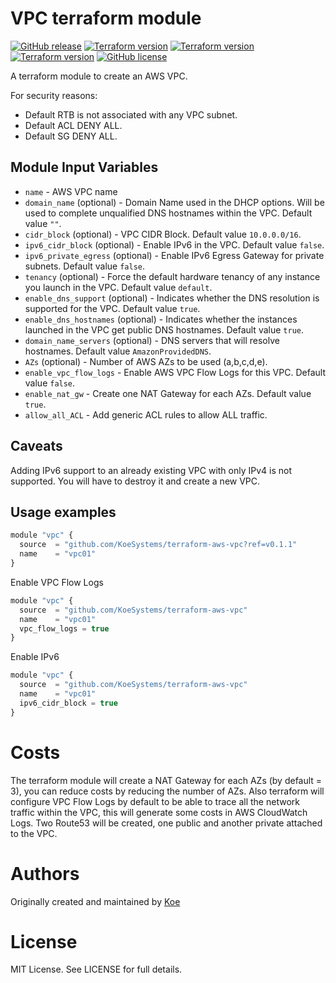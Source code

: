 VPC terraform module
===========

[![GitHub release](https://img.shields.io/github/release/KoeSystems/terraform-aws-vpc.svg?style=plastic)](https://github.com/KoeSystems/terraform-aws-vpc/releases/latest)
[![Terraform version](https://img.shields.io/badge/terraform-0.11.x-brightgreen.svg?style=plastic)](https://github.com/hashicorp/terraform/blob/v0.11.7/CHANGELOG.md)
[![Terraform version](https://img.shields.io/badge/terraform-0.10.x-brightgreen.svg?style=plastic)](https://github.com/hashicorp/terraform/blob/v0.10.8/CHANGELOG.md)
[![Terraform version](https://img.shields.io/badge/terraform-0.9.x-yellowgreen.svg?style=plastic)](https://github.com/hashicorp/terraform/blob/v0.9.11/CHANGELOG.md)
[![GitHub license](https://img.shields.io/github/license/KoeSystems/terraform-aws-vpc.svg?style=plastic)](https://github.com/KoeSystems/terraform-aws-vpc/blob/master/LICENSE)

A terraform module to create an AWS VPC.

For security reasons:
- Default RTB is not associated with any VPC subnet.
- Default ACL DENY ALL.
- Default SG DENY ALL.

Module Input Variables
----------------------

- `name` - AWS VPC name
- `domain_name` (optional) - Domain Name used in the DHCP options. Will be used to complete unqualified DNS hostnames within the VPC. Default value `""`.
- `cidr_block` (optional) - VPC CIDR Block. Default value `10.0.0.0/16`.
- `ipv6_cidr_block` (optional) - Enable IPv6 in the VPC. Default value `false`.
- `ipv6_private_egress` (optional) - Enable IPv6 Egress Gateway for private subnets. Default value `false`.
- `tenancy` (optional) - Force the default hardware tenancy of any instance you launch in the VPC. Default value `default`.
- `enable_dns_support` (optional) - Indicates whether the DNS resolution is supported for the VPC. Default value `true`.
- `enable_dns_hostnames` (optional) - Indicates whether the instances launched in the VPC get public DNS hostnames. Default value `true`.
- `domain_name_servers` (optional) - DNS servers that will resolve hostnames. Default value `AmazonProvidedDNS`.
- `AZs` (optional) - Number of AWS AZs to be used (a,b,c,d,e).
- `enable_vpc_flow_logs` - Enable AWS VPC Flow Logs for this VPC. Default value `false`.
- `enable_nat_gw` - Create one NAT Gateway for each AZs. Default value `true`.
- `allow_all_ACL` - Add generic ACL rules to allow ALL traffic.

Caveats
----------------------
Adding IPv6 support to an already existing VPC with only IPv4 is not supported. You will have to destroy it and create a new VPC.

Usage examples
-----

```js
module "vpc" {
  source  = "github.com/KoeSystems/terraform-aws-vpc?ref=v0.1.1"
  name    = "vpc01"
}
```

Enable VPC Flow Logs
```js
module "vpc" {
  source  = "github.com/KoeSystems/terraform-aws-vpc"
  name    = "vpc01"
  vpc_flow_logs = true
}
```

Enable IPv6
```js
module "vpc" {
  source  = "github.com/KoeSystems/terraform-aws-vpc"
  name    = "vpc01"
  ipv6_cidr_block = true
}
```

Costs
=====

The terraform module will create a NAT Gateway for each AZs (by default = 3), you can reduce costs by reducing the number of AZs.
Also terraform will configure VPC Flow Logs by default to be able to trace all the network traffic within the VPC, this will generate some costs in AWS CloudWatch Logs.
Two Route53 will be created, one public and another private attached to the VPC.
 
Authors
=======

Originally created and maintained by [Koe](https://github.com/KoeSystems)

License
=======

MIT License. See LICENSE for full details.
